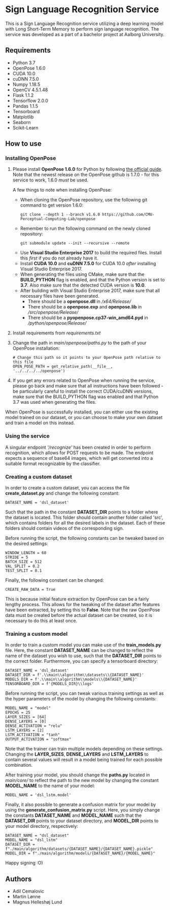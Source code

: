 # Sign Language Recognition Service

This is a Sign Language Recognition service utilizing a deep learning model with Long Short-Term Memory to perform sign language recognition. The service was developed as a part of a bachelor project at Aalborg University. 

## Requirements

- Python 3.7
- OpenPose 1.6.0
- CUDA 10.0
- cuDNN 7.5.0
- Numpy 1.18.5
- OpenCV 4.5.1.48
- Flask 1.1.2
- Tensorflow 2.0.0
- Pandas 1.1.5
- Tensorboard
- Matplotlib
- Seaborn
- Scikit-Learn

## How to use

### Installing OpenPose

1. Please install **OpenPose 1.6.0** for Python by following [the official guide](https://github.com/CMU-Perceptual-Computing-Lab/openpose/blob/master/doc/installation/0_index.md). Note that the newest release on the OpenPose github is 1.7.0 - for this service to work, 1.6.0 _must_ be used.

    A few things to note when installing OpenPose:
    
    - When cloning the OpenPose repository, use the following git command to get version 1.6.0:
        ```
        git clone --depth 1 --branch v1.6.0 https://github.com/CMU-Perceptual-Computing-Lab/openpose
        ```
    - Remember to run the following command on the newly cloned repository:
        ```
        git submodule update --init --recursive --remote
        ```
    - Use **Visual Studio Enterprise 2017** to build the required files. Install this _first_ if you do not already have it.
    - Install **CUDA 10.0** and **cuDNN 7.5.0** for CUDA 10.0 _after_ installing Visual Studio Enterprise 2017.
    - When generating the files using CMake, make sure that the **BUILD_PYTHON** flag is enabled, and that the Python version is set to **3.7**. Also make sure that the detected CUDA version is **10.0**.
    - After building with Visual Studio Enterprise 2017, make sure that all necessary files have been generated.
      - There should be a **openpose.dll** in _/x64/Release/_
      - There should be a **openpose.exp** and **openpose.lib** in _/src/openpose/Release/_
      - There should be a **pyopenpose.cp37-win_amd64.pyd** in _/python/openpose/Release/_

2. Install requirements from *requirements.txt*
4. Change the path in *main/openpose/paths.py* to the path of your OpenPose installation:
    ```
    # Change this path so it points to your OpenPose path relative to this file
    OPEN_POSE_PATH = get_relative_path(__file__, '../../../../openpose')
    ```
5. If you get any errors related to OpenPose when running the service, please go back and make sure that all instructions have been followed - be particularly careful to install the correct CUDA/cuDNN versions, make sure that the BUILD_PYTHON flag was enabled and that Python 3.7 was used when generating the files.

When OpenPose is successfully installed, you can either use the existing model trained on our dataset, or you can choose to make your own dataset and train a model on this instead.

### Using the service
A singular endpoint *'/recognize'* has been created in order to perform recognition, which allows for POST requests to be made. The endpoint expects a sequence of base64 images, which will get converted into a suitable format recognizable by the classifier. 

### Creating a custom dataset
In order to create a custom dataset, you can access the file **create_dataset.py** and change the following constant:
```
DATASET_NAME = 'dsl_dataset'
```
Such that the path in the constant **DATASET_DIR** points to a folder where the dataset is located. This folder should contain another folder called 'src', which contains folders for all the desired labels in the dataset. Each of these folders should contain videos of the corresponding sign.

Before running the script, the following constants can be tweaked based on the desired settings:

```
WINDOW_LENGTH = 60
STRIDE = 5
BATCH_SIZE = 512
VAL_SPLIT = 0.2
TEST_SPLIT = 0.1
```
Finally, the following constant can be changed:
```
CREATE_RAW_DATA = True
```
This is because initial feature extraction by OpenPose can be a fairly lengthy process. This allows for the tweaking of the dataset after features have been extracted, by setting this to **False**. Note that the raw OpenPose data must be created before the actual dataset can be created, so it is necessary to do this at least once.

### Training a custom model

In order to train a custom model you can make use of the **train_models.py** file. Here, the constant **DATASET_NAME** can be changed to reflect the name of the dataset you wish to use, such that the **DATASET_DIR** points to the correct folder. Furthermore, you can specify a tensorboard directory:

```
DATASET_NAME = 'dsl_dataset'
DATASET_DIR = f'.\\main\\algorithm\\datasets\\{DATASET_NAME}'
MODELS_DIR = f'.\\main\\algorithm\\models\\{DATASET_NAME}'
TENSORBOARD_DIR = f'{MODELS_DIR}\\logs'
```

Before running the script, you can tweak various training settings as well as the hyper parameters of the model by changing the following constants: 

```
MODEL_NAME = "model"
EPOCHS = 25
LAYER_SIZES = [64]
DENSE_LAYERS = [0]
DENSE_ACTIVATION = "relu"
LSTM_LAYERS = [2]
LSTM_ACTIVATION = "tanh"
OUTPUT_ACTIVATION = "softmax"
```

Note that the trainer can train multiple models depending on these settings. Changing the **LAYER_SIZES**, **DENSE_LAYERS** and **LSTM_LAYERS** to contain several values will result in a model being trained for each possible combination.

After training your model, you should change the **paths.py** located in *main/core/* to reflect the path to the new model by changing the constant **MODEL_NAME** to the name of your model:

```
MODEL_NAME = 'dsl_lstm.model'
```

Finally, it also possible to generate a confusion matrix for your model by using the **generate_confusion_matrix.py** script. Here, you simply change the constants **DATASET_NAME** and **MODEL_NAME** such that the **DATASET_DIR** points to your dataset directory, and **MODEL_DIR** points to your model directory, respectively:

```
DATASET_NAME = "dsl_dataset"
MODEL_NAME = "dsl_lstm"
DATASET_DIR = f"./main/algorithm/datasets/{DATASET_NAME}/{DATASET_NAME}.pickle"
MODEL_DIR = f"./main/algorithm/models/{DATASET_NAME}/{MODEL_NAME}"
```

Happy signing :O)

## Authors

- Adil Cemalovic
- Martin Lønne
- Magnus Helleshøj Lund